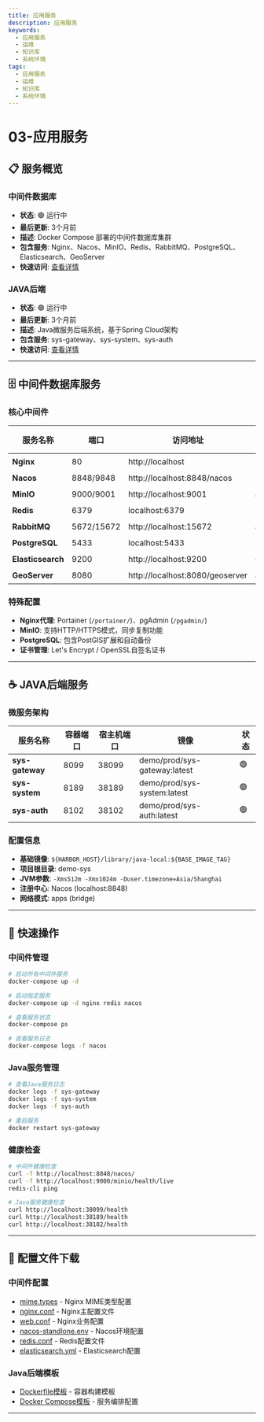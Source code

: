 ```yaml
---
title: 应用服务
description: 应用服务
keywords:
  - 应用服务
  - 运维
  - 知识库
  - 系统环境
tags:
  - 应用服务
  - 运维
  - 知识库
  - 系统环境
---
```


# 03-应用服务

## 📋 服务概览

### 中间件数据库
- **状态**: 🟢 运行中
- **最后更新**: 3个月前  
- **描述**: Docker Compose 部署的中间件数据库集群
- **包含服务**: Nginx、Nacos、MinIO、Redis、RabbitMQ、PostgreSQL、Elasticsearch、GeoServer
- **快速访问**: [查看详情](中间件数据库.md)

### JAVA后端
- **状态**: 🟢 运行中
- **最后更新**: 3个月前
- **描述**: Java微服务后端系统，基于Spring Cloud架构
- **包含服务**: sys-gateway、sys-system、sys-auth
- **快速访问**: [查看详情](JAVA后端.md)

---

## 🗄️ 中间件数据库服务

### 核心中间件

| 服务名称 | 端口 | 访问地址 | 默认账号 | 状态 |
|---------|------|----------|----------|------|
| **Nginx** | 80 | http://localhost | - | 🟢 |
| **Nacos** | 8848/9848 | http://localhost:8848/nacos | nacos/nacos | 🟢 |
| **MinIO** | 9000/9001 | http://localhost:9001 | admin/lId5p4to | 🟢 |
| **Redis** | 6379 | localhost:6379 | - | 🟢 |
| **RabbitMQ** | 5672/15672 | http://localhost:15672 | admin/feNop7N3 | 🟢 |
| **PostgreSQL** | 5433 | localhost:5433 | postgres/5iQub9fo | 🟢 |
| **Elasticsearch** | 9200 | http://localhost:9200 | elastic/p0y4REbA | 🟢 |
| **GeoServer** | 8080 | http://localhost:8080/geoserver | admin/yoRiK02a | 🟢 |

### 特殊配置
- **Nginx代理**: Portainer (`/portainer/`)、pgAdmin (`/pgadmin/`)
- **MinIO**: 支持HTTP/HTTPS模式，同步复制功能
- **PostgreSQL**: 包含PostGIS扩展和自动备份
- **证书管理**: Let's Encrypt / OpenSSL自签名证书

---

## ☕ JAVA后端服务

### 微服务架构

| 服务名称 | 容器端口 | 宿主机端口 | 镜像 | 状态 |
|---------|----------|------------|------|------|
| **sys-gateway** | 8099 | 38099 | demo/prod/sys-gateway:latest | 🟢 |
| **sys-system** | 8189 | 38189 | demo/prod/sys-system:latest | 🟢 |
| **sys-auth** | 8102 | 38102 | demo/prod/sys-auth:latest | 🟢 |

### 配置信息
- **基础镜像**: `${HARBOR_HOST}/library/java-local:${BASE_IMAGE_TAG}`
- **项目根目录**: demo-sys
- **JVM参数**: `-Xms512m -Xmx1024m -Duser.timezone=Asia/Shanghai`
- **注册中心**: Nacos (localhost:8848)
- **网络模式**: apps (bridge)

---

## 🔧 快速操作

### 中间件管理
```bash
# 启动所有中间件服务
docker-compose up -d

# 启动指定服务
docker-compose up -d nginx redis nacos

# 查看服务状态
docker-compose ps

# 查看服务日志
docker-compose logs -f nacos
```

### Java服务管理
```bash
# 查看Java服务日志
docker logs -f sys-gateway
docker logs -f sys-system  
docker logs -f sys-auth

# 重启服务
docker restart sys-gateway
```

### 健康检查
```bash
# 中间件健康检查
curl -f http://localhost:8848/nacos/
curl -f http://localhost:9000/minio/health/live
redis-cli ping

# Java服务健康检查  
curl http://localhost:38099/health
curl http://localhost:38189/health
curl http://localhost:38102/health
```

---

## 📁 配置文件下载

### 中间件配置
- [mime.types](../temples/configs/mime.types) - Nginx MIME类型配置
- [nginx.conf](../temples/configs/nginx.conf) - Nginx主配置文件
- [web.conf](../temples/configs/web.conf) - Nginx业务配置
- [nacos-standlone.env](../temples/configs/nacos-standlone.env) - Nacos环境配置
- [redis.conf](../temples/configs/redis.conf) - Redis配置文件
- [elasticsearch.yml](../temples/configs/elasticsearch.yml) - Elasticsearch配置

### Java后端模板
- [Dockerfile模板](JAVA后端.md#dockerfile-模板) - 容器构建模板
- [Docker Compose模板](JAVA后端.md#compose-模板) - 服务编排配置

---